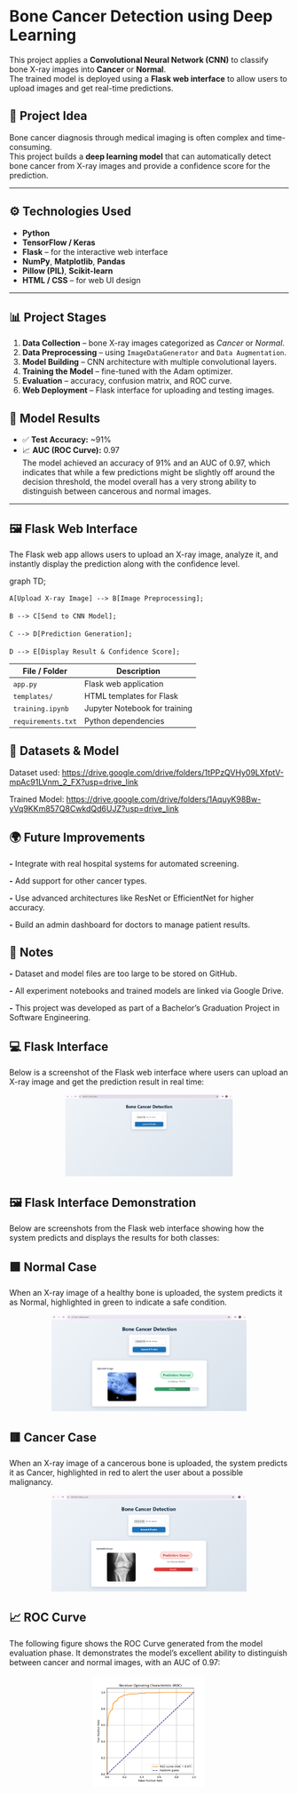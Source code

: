 # Bone Cancer Detection using Deep Learning

This project applies a **Convolutional Neural Network (CNN)** to classify bone X-ray images into **Cancer** or **Normal**.  
The trained model is deployed using a **Flask web interface** to allow users to upload images and get real-time predictions.

## 🧠 Project Idea
Bone cancer diagnosis through medical imaging is often complex and time-consuming.  
This project builds a **deep learning model** that can automatically detect bone cancer from X-ray images and provide a confidence score for the prediction.

---
## ⚙️ Technologies Used
- **Python**
- **TensorFlow / Keras**
- **Flask** – for the interactive web interface  
- **NumPy**, **Matplotlib**, **Pandas**
- **Pillow (PIL)**, **Scikit-learn**
- **HTML / CSS** – for web UI design

---
## 📊 Project Stages
1. **Data Collection** – bone X-ray images categorized as *Cancer* or *Normal*.  
2. **Data Preprocessing** – using `ImageDataGenerator` and `Data Augmentation`.  
3. **Model Building** – CNN architecture with multiple convolutional layers.  
4. **Training the Model** – fine-tuned with the Adam optimizer.  
5. **Evaluation** – accuracy, confusion matrix, and ROC curve.  
6. **Web Deployment** – Flask interface for uploading and testing images.

## 🧪 Model Results
- ✅ **Test Accuracy:** ~91%  
- 📈 **AUC (ROC Curve):** 0.97  
The model achieved an accuracy of 91% and an AUC of 0.97, which indicates that while a few predictions might be slightly off around the decision threshold, the model overall has a very strong ability to distinguish between cancerous and normal images.

---
## 🖼️ Flask Web Interface
The Flask web app allows users to upload an X-ray image, analyze it, and instantly display the prediction along with the confidence level.

graph TD;

    A[Upload X-ray Image] --> B[Image Preprocessing];
    
    B --> C[Send to CNN Model];
    
    C --> D[Prediction Generation];
    
    D --> E[Display Result & Confidence Score];

| File / Folder                 | Description                   |
| ----------------------------- | ----------------------------- |
| `app.py`                      | Flask web application         |
| `templates/`                  | HTML templates for Flask      |
| `training.ipynb`              | Jupyter Notebook for training |
| `requirements.txt`            | Python dependencies           |

## 📂 Datasets & Model


Dataset used: https://drive.google.com/drive/folders/1tPPzQVHy09LXfptV-mpAc91LVnm_2_FX?usp=drive_link


Trained Model: https://drive.google.com/drive/folders/1AquyK98Bw-yVq9KKm857Q8CwkdQd6UJZ?usp=drive_link

## 🌍 Future Improvements

**-** Integrate with real hospital systems for automated screening.

**-** Add support for other cancer types.

**-** Use advanced architectures like ResNet or EfficientNet for higher accuracy.

**-** Build an admin dashboard for doctors to manage patient results.

## 🧾 Notes

**-** Dataset and model files are too large to be stored on GitHub.

**-** All experiment notebooks and trained models are linked via Google Drive.

**-** This project was developed as part of a Bachelor’s Graduation Project in Software Engineering.

## 💻 Flask Interface

Below is a screenshot of the Flask web interface where users can upload an X-ray image and get the prediction result in real time:

<p align="center"> <img src="static/interface.png" alt="Flask Interface" width="60%"> </p>

## 🖼️ Flask Interface Demonstration

Below are screenshots from the Flask web interface showing how the system predicts and displays the results for both classes:

 ## 🟩 Normal Case

When an X-ray image of a healthy bone is uploaded, the system predicts it as Normal, highlighted in green to indicate a safe condition.

<p align="center"> <img src="static/example_normal.png" alt="Normal Prediction Interface" width="70%"> </p>

 ## 🟥 Cancer Case

When an X-ray image of a cancerous bone is uploaded,
the system predicts it as Cancer, highlighted in red to alert the user about a possible malignancy.

<p align="center"> <img src="static/example_cancer.png" alt="Cancer Prediction Interface" width="70%"> </p>

## 📈 ROC Curve

The following figure shows the ROC Curve generated from the model evaluation phase.
It demonstrates the model’s excellent ability to distinguish between cancer and normal images, with an AUC of 0.97:

<p align="center"> <img src="static/roc_curve.png" alt="ROC Curve" width="40%"> </p>
